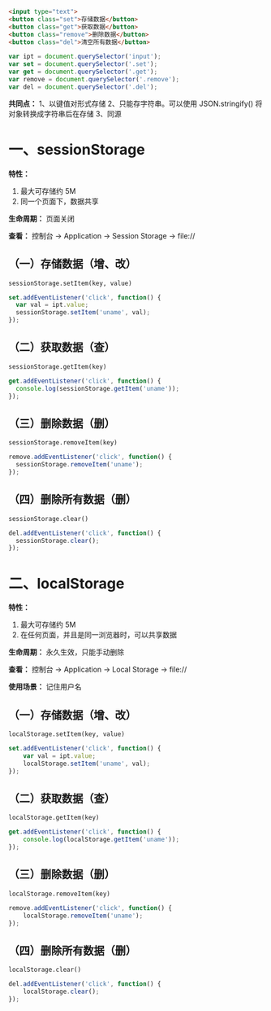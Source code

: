 ```html
<input type="text">
<button class="set">存储数据</button>
<button class="get">获取数据</button>
<button class="remove">删除数据</button>
<button class="del">清空所有数据</button>
```

```js
var ipt = document.querySelector('input');
var set = document.querySelector('.set');
var get = document.querySelector('.get');
var remove = document.querySelector('.remove');
var del = document.querySelector('.del');
```

**共同点：**
1、以键值对形式存储
2、只能存字符串。可以使用 JSON.stringify() 将对象转换成字符串后在存储
3、同源

# 一、sessionStorage
  **特性：**
  1. 最大可存储约 5M
  2. 同一个页面下，数据共享

  **生命周期：** 页面关闭

  **查看：** 控制台 → Application → Session Storage → file://

  ## （一）存储数据（增、改）
  `sessionStorage.setItem(key, value)`

  ```js
  set.addEventListener('click', function() {
    var val = ipt.value;
    sessionStorage.setItem('uname', val);
  });
  ```

  ## （二）获取数据（查）
  `sessionStorage.getItem(key)`

  ```js
  get.addEventListener('click', function() {
    console.log(sessionStorage.getItem('uname'));
  });
  ```

  ## （三）删除数据（删）
  `sessionStorage.removeItem(key)`

  ```js
  remove.addEventListener('click', function() {
    sessionStorage.removeItem('uname');
  });
  ```

  ## （四）删除所有数据（删）
  `sessionStorage.clear()`

  ```js
  del.addEventListener('click', function() {
    sessionStorage.clear();
  });
  ```

# 二、localStorage
  **特性：**
  1. 最大可存储约 5M
  2. 在任何页面，并且是同一浏览器时，可以共享数据
        
  **生命周期：** 永久生效，只能手动删除

  **查看：** 控制台 → Application → Local Storage → file://

  **使用场景：** 记住用户名

  ## （一）存储数据（增、改）
  `localStorage.setItem(key, value)`

  ```js
  set.addEventListener('click', function() {
      var val = ipt.value;
      localStorage.setItem('uname', val);
  });
  ```

  ## （二）获取数据（查）
  `localStorage.getItem(key)`

  ```js
  get.addEventListener('click', function() {
      console.log(localStorage.getItem('uname'));
  });
  ```

  ## （三）删除数据（删）
  `localStorage.removeItem(key)`

  ```js
  remove.addEventListener('click', function() {
      localStorage.removeItem('uname');
  });
  ```

  ## （四）删除所有数据（删）
  `localStorage.clear()`

  ```js
  del.addEventListener('click', function() {
      localStorage.clear();
  });
  ```